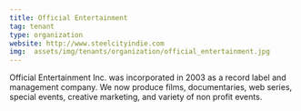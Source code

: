 ```yaml
---
title: Official Entertainment
tag: tenant
type: organization
website: http://www.steelcityindie.com
img:  assets/img/tenants/organization/official_entertainment.jpg
---
```


Official Entertainment Inc. was incorporated in 2003 as a record label and management company. We now produce films, documentaries, web series, special events, creative marketing, and variety of non profit events.
